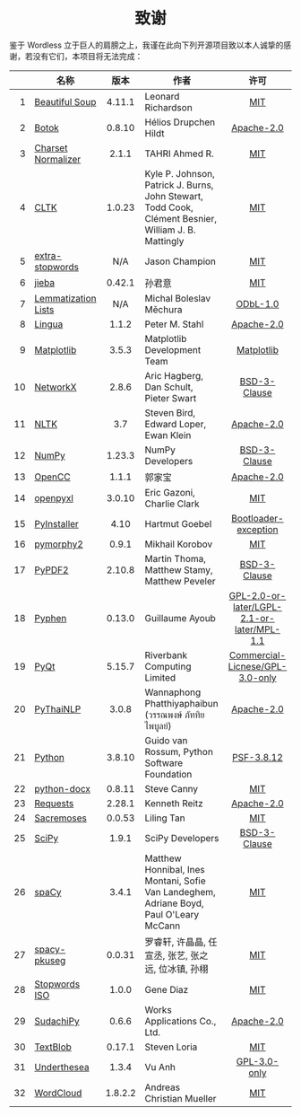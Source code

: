 <!--
# Wordless: Acknowledgments - Chinese (Simplified)
# Copyright (C) 2018-2022  Ye Lei (叶磊)
#
# This program is free software: you can redistribute it and/or modify
# it under the terms of the GNU General Public License as published by
# the Free Software Foundation, either version 3 of the License, or
# (at your option) any later version.
#
# This program is distributed in the hope that it will be useful,
# but WITHOUT ANY WARRANTY; without even the implied warranty of
# MERCHANTABILITY or FITNESS FOR A PARTICULAR PURPOSE.  See the
# GNU General Public License for more details.
#
# You should have received a copy of the GNU General Public License
# along with this program.  If not, see <http://www.gnu.org/licenses/>.
-->

<div align="center"><h1>致谢</h1></div>

鉴于 Wordless 立于巨人的肩膀之上，我谨在此向下列开源项目致以本人诚挚的感谢，若没有它们，本项目将无法完成：

&nbsp;|名称|版本|作者|许可
-----:|----|:--:|---|:--:
1 |[Beautiful Soup](https://www.crummy.com/software/BeautifulSoup/)      |4.11.1 |Leonard Richardson|[MIT](https://bazaar.launchpad.net/~leonardr/beautifulsoup/bs4/view/head:/LICENSE)
2 |[Botok](https://github.com/OpenPecha/Botok)                           |0.8.10 |Hélios Drupchen Hildt|[Apache-2.0](https://github.com/OpenPecha/Botok/blob/master/LICENSE)
3 |[Charset Normalizer](https://github.com/Ousret/charset_normalizer)    |2.1.1  |TAHRI Ahmed R.|[MIT](https://github.com/Ousret/charset_normalizer/blob/master/LICENSE)
4 |[CLTK](https://github.com/cltk/cltk)                                  |1.0.23 |Kyle P. Johnson, Patrick J. Burns, John Stewart,<br>Todd Cook, Clément Besnier, William J. B. Mattingly|[MIT](https://github.com/cltk/cltk/blob/master/LICENSE)
5 |[extra-stopwords](https://github.com/Xangis/extra-stopwords)          |N/A    |Jason Champion|[MIT](https://github.com/Xangis/extra-stopwords/blob/master/LICENSE)
6 |[jieba](https://github.com/fxsjy/jieba)                               |0.42.1 |孙君意|[MIT](https://github.com/fxsjy/jieba/blob/master/LICENSE)
7 |[Lemmatization Lists](https://github.com/michmech/lemmatization-lists)|N/A    |Michal Boleslav Měchura|[ODbL-1.0](https://github.com/michmech/lemmatization-lists/blob/master/LICENCE)
8 |[Lingua](https://github.com/pemistahl/lingua-py)                      |1.1.2  |Peter M. Stahl|[Apache-2.0](https://github.com/pemistahl/lingua-py/blob/main/LICENSE.txt)
9 |[Matplotlib](https://matplotlib.org/)                                 |3.5.3  |Matplotlib Development Team|[Matplotlib](https://matplotlib.org/stable/users/project/license.html)
10|[NetworkX](https://networkx.org/)                                     |2.8.6  |Aric Hagberg, Dan Schult, Pieter Swart|[BSD-3-Clause](https://github.com/networkx/networkx/blob/main/LICENSE.txt)
11|[NLTK](http://www.nltk.org/)                                          |3.7    |Steven Bird, Edward Loper, Ewan Klein|[Apache-2.0](https://github.com/nltk/nltk/blob/develop/LICENSE.txt)
12|[NumPy](https://www.numpy.org/)                                       |1.23.3 |NumPy Developers|[BSD-3-Clause](https://github.com/numpy/numpy/blob/main/LICENSE.txt)
13|[OpenCC](https://github.com/BYVoid/OpenCC)                            |1.1.1  |郭家宝|[Apache-2.0](https://github.com/BYVoid/OpenCC/blob/master/LICENSE)
14|[openpyxl](https://foss.heptapod.net/openpyxl/openpyxl)               |3.0.10 |Eric Gazoni, Charlie Clark|[MIT](https://foss.heptapod.net/openpyxl/openpyxl/-/blob/branch/3.0/LICENCE.rst)
15|[PyInstaller](http://www.pyinstaller.org/)                            |4.10   |Hartmut Goebel|[Bootloader-exception](https://github.com/pyinstaller/pyinstaller/blob/develop/COPYING.txt)
16|[pymorphy2](https://github.com/kmike/pymorphy2)                       |0.9.1  |Mikhail Korobov|[MIT](https://github.com/kmike/pymorphy2/#pymorphy2)
17|[PyPDF2](https://github.com/py-pdf/PyPDF2)                            |2.10.8 |Martin Thoma, Matthew Stamy, Matthew Peveler|[BSD-3-Clause](https://github.com/py-pdf/PyPDF2/blob/main/LICENSE)
18|[Pyphen](https://pyphen.org/)                                         |0.13.0 |Guillaume Ayoub|[GPL-2.0-or-later/LGPL-2.1-or-later/MPL-1.1](https://github.com/Kozea/Pyphen/blob/master/LICENSE)
19|[PyQt](https://riverbankcomputing.com/software/pyqt/)                 |5.15.7 |Riverbank Computing Limited|[Commercial-Licnese/GPL-3.0-only](https://www.riverbankcomputing.com/static/Docs/PyQt5/introduction.html#license)
20|[PyThaiNLP](https://github.com/PyThaiNLP/pythainlp)                   |3.0.8  |Wannaphong Phatthiyaphaibun (วรรณพงษ์ ภัททิยไพบูลย์)|[Apache-2.0](https://github.com/PyThaiNLP/pythainlp/blob/dev/LICENSE)
21|[Python](https://www.python.org/)                                     |3.8.10 |Guido van Rossum, Python Software Foundation|[PSF-3.8.12](https://docs.python.org/3.8/license.html#psf-license-agreement-for-python-release)
22|[python-docx](https://github.com/python-openxml/python-docx)          |0.8.11 |Steve Canny|[MIT](https://github.com/python-openxml/python-docx/blob/master/LICENSE)
23|[Requests](https://github.com/psf/requests)                           |2.28.1 |Kenneth Reitz|[Apache-2.0](https://github.com/psf/requests/blob/main/LICENSE)
24|[Sacremoses](https://github.com/alvations/sacremoses)                 |0.0.53 |Liling Tan|[MIT](https://github.com/alvations/sacremoses/blob/master/LICENSE)
25|[SciPy](https://scipy.org/scipylib/)                                  |1.9.1  |SciPy Developers|[BSD-3-Clause](https://github.com/scipy/scipy/blob/main/LICENSE.txt)
26|[spaCy](https://spacy.io/)                                            |3.4.1  |Matthew Honnibal, Ines Montani, Sofie Van Landeghem,<br>Adriane Boyd, Paul O'Leary McCann|[MIT](https://github.com/explosion/spaCy/blob/master/LICENSE)
27|[spacy-pkuseg](https://github.com/explosion/spacy-pkuseg)             |0.0.31 |罗睿轩, 许晶晶, 任宣丞, 张艺, 张之远, 位冰镇, 孙栩|[MIT](https://github.com/explosion/spacy-pkuseg/blob/master/LICENSE)
28|[Stopwords ISO](https://github.com/stopwords-iso/stopwords-iso)       |1.0.0  |Gene Diaz|[MIT](https://github.com/stopwords-iso/stopwords-iso/blob/master/LICENSE)
29|[SudachiPy](https://github.com/WorksApplications/sudachi.rs)          |0.6.6  |Works Applications Co., Ltd.|[Apache-2.0](https://github.com/WorksApplications/sudachi.rs/blob/develop/LICENSE)
30|[TextBlob](https://github.com/sloria/TextBlob)                        |0.17.1 |Steven Loria|[MIT](https://github.com/sloria/TextBlob/blob/dev/LICENSE)
31|[Underthesea](https://github.com/undertheseanlp/underthesea)          |1.3.4  |Vu Anh|[GPL-3.0-only](https://github.com/undertheseanlp/underthesea/blob/master/LICENSE)
32|[WordCloud](https://github.com/amueller/word_cloud)                   |1.8.2.2|Andreas Christian Mueller|[MIT](https://github.com/amueller/word_cloud/blob/master/LICENSE)
